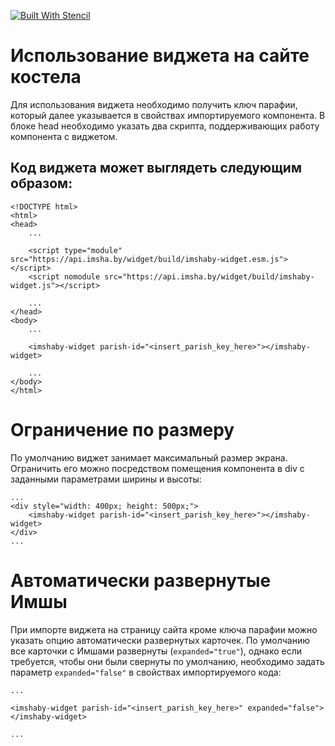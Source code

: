 [![Built With Stencil](https://img.shields.io/badge/-Built%20With%20Stencil-16161d.svg?logo=data%3Aimage%2Fsvg%2Bxml%3Bbase64%2CPD94bWwgdmVyc2lvbj0iMS4wIiBlbmNvZGluZz0idXRmLTgiPz4KPCEtLSBHZW5lcmF0b3I6IEFkb2JlIElsbHVzdHJhdG9yIDE5LjIuMSwgU1ZHIEV4cG9ydCBQbHVnLUluIC4gU1ZHIFZlcnNpb246IDYuMDAgQnVpbGQgMCkgIC0tPgo8c3ZnIHZlcnNpb249IjEuMSIgaWQ9IkxheWVyXzEiIHhtbG5zPSJodHRwOi8vd3d3LnczLm9yZy8yMDAwL3N2ZyIgeG1sbnM6eGxpbms9Imh0dHA6Ly93d3cudzMub3JnLzE5OTkveGxpbmsiIHg9IjBweCIgeT0iMHB4IgoJIHZpZXdCb3g9IjAgMCA1MTIgNTEyIiBzdHlsZT0iZW5hYmxlLWJhY2tncm91bmQ6bmV3IDAgMCA1MTIgNTEyOyIgeG1sOnNwYWNlPSJwcmVzZXJ2ZSI%2BCjxzdHlsZSB0eXBlPSJ0ZXh0L2NzcyI%2BCgkuc3Qwe2ZpbGw6I0ZGRkZGRjt9Cjwvc3R5bGU%2BCjxwYXRoIGNsYXNzPSJzdDAiIGQ9Ik00MjQuNywzNzMuOWMwLDM3LjYtNTUuMSw2OC42LTkyLjcsNjguNkgxODAuNGMtMzcuOSwwLTkyLjctMzAuNy05Mi43LTY4LjZ2LTMuNmgzMzYuOVYzNzMuOXoiLz4KPHBhdGggY2xhc3M9InN0MCIgZD0iTTQyNC43LDI5Mi4xSDE4MC40Yy0zNy42LDAtOTIuNy0zMS05Mi43LTY4LjZ2LTMuNkgzMzJjMzcuNiwwLDkyLjcsMzEsOTIuNyw2OC42VjI5Mi4xeiIvPgo8cGF0aCBjbGFzcz0ic3QwIiBkPSJNNDI0LjcsMTQxLjdIODcuN3YtMy42YzAtMzcuNiw1NC44LTY4LjYsOTIuNy02OC42SDMzMmMzNy45LDAsOTIuNywzMC43LDkyLjcsNjguNlYxNDEuN3oiLz4KPC9zdmc%2BCg%3D%3D&colorA=16161d&style=flat-square)](https://stenciljs.com)

# Использование виджета на сайте костела
Для использования виджета необходимо получить ключ парафии, который далее указывается в свойствах импортируемого компонента.
В блоке head необходимо указать два скрипта, поддерживающих работу компонента с виджетом.

## Код виджета может выглядеть следующим образом:

    <!DOCTYPE html>
    <html>
    <head>
        ...

        <script type="module" src="https://api.imsha.by/widget/build/imshaby-widget.esm.js"></script>
        <script nomodule src="https://api.imsha.by/widget/build/imshaby-widget.js"></script>

        ...
    </head>
    <body>
        ...

        <imshaby-widget parish-id="<insert_parish_key_here>"></imshaby-widget>

        ...
    </body>
    </html>

# Ограничение по размеру

По умолчанию виджет занимает максимальный размер экрана. Ограничить его можно посредством помещения компонента в div с заданными параметрами ширины и высоты:

    ...
    <div style="width: 400px; height: 500px;">
        <imshaby-widget parish-id="<insert_parish_key_here>"></imshaby-widget>
    </div>
    ...

# Автоматически развернутые Имшы

При импорте виджета на страницу сайта кроме ключа парафии можно указать опцию автоматически развернутых карточек. По умолчанию все карточки с Имшами развернуты (<code>expanded="true"</code>), однако если требуется, чтобы они были свернуты по умолчанию, необходимо задать параметр <code>expanded="false"</code> в свойствах импортируемого кода:

    ...

    <imshaby-widget parish-id="<insert_parish_key_here>" expanded="false"></imshaby-widget>

    ...